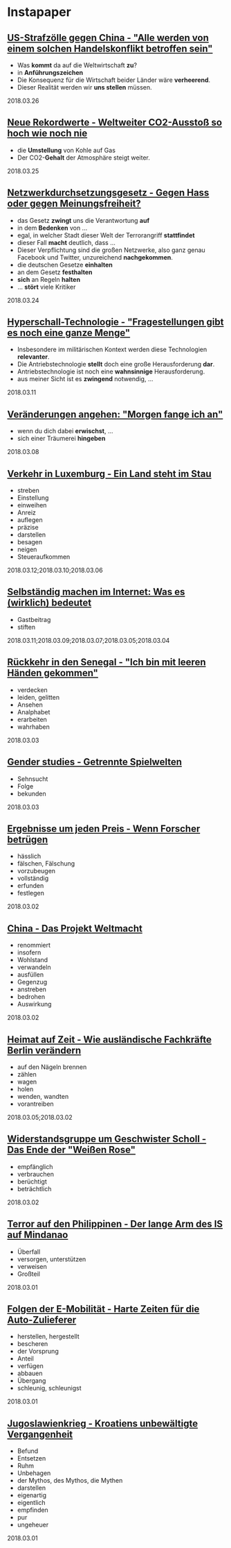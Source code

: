# Instapaper

## [US-Strafzölle gegen China - "Alle werden von einem solchen Handelskonflikt betroffen sein"](https://www.instapaper.com/read/1033814560)

* Was **kommt** da auf die Weltwirtschaft **zu**?
* in **Anführungszeichen**
* Die Konsequenz für die Wirtschaft beider Länder wäre **verheerend**.
* Dieser Realität werden wir **uns stellen** müssen.

2018.03.26

## [Neue Rekordwerte - Weltweiter CO2-Ausstoß so hoch wie noch nie](https://www.instapaper.com/read/1032906199)

* die **Umstellung** von Kohle auf Gas
* Der CO2-**Gehalt** der Atmosphäre steigt weiter.

2018.03.25

## [Netzwerkdurchsetzungsgesetz - Gegen Hass oder gegen Meinungsfreiheit?](https://www.instapaper.com/read/1025392252)

* das Gesetz **zwingt** uns die Verantwortung **auf**
* in dem **Bedenken** von ...
* egal, in welcher Stadt dieser Welt der Terrorangriff **stattfindet**
* dieser Fall **macht** deutlich, dass ...
* Dieser Verpflichtung sind die großen Netzwerke, also ganz genau Facebook und Twitter, unzureichend **nachgekommen**.
* die deutschen Gesetze **einhalten**
* an dem Gesetz **festhalten**
* **sich** an Regeln **halten**
* ... **stört** viele Kritiker

2018.03.24

## [Hyperschall-Technologie - "Fragestellungen gibt es noch eine ganze Menge"](https://www.instapaper.com/read/1025382400)

* Insbesondere im militärischen Kontext werden diese Technologien **relevanter**.
* Die Antriebstechnologie **stellt** doch eine große Herausforderung **dar**.
* Antriebstechnologie ist noch eine **wahnsinnige** Herausforderung.
* aus meiner Sicht ist es **zwingend** notwendig, ...

2018.03.11

## [Veränderungen angehen: "Morgen fange ich an"](https://www.instapaper.com/read/1025445431)

* wenn du dich dabei **erwischst**, ...
* sich einer Träumerei **hingeben**

2018.03.08

## [Verkehr in Luxemburg - Ein Land steht im Stau](https://www.instapaper.com/read/1020906749)

* streben
* Einstellung
* einweihen
* Anreiz
* auflegen
* präzise
* darstellen
* besagen
* neigen
* Steueraufkommen

2018.03.12;2018.03.10;2018.03.06

## [Selbständig machen im Internet: Was es (wirklich) bedeutet](https://www.instapaper.com/read/1022561378)

* Gastbeitrag
* stiften

2018.03.11;2018.03.09;2018.03.07;2018.03.05;2018.03.04

## [Rückkehr in den Senegal - "Ich bin mit leeren Händen gekommen"](https://www.instapaper.com/read/1019605393)

* verdecken
* leiden, gelitten
* Ansehen
* Analphabet
* erarbeiten
* wahrhaben

2018.03.03

## [Gender studies - Getrennte Spielwelten](https://www.instapaper.com/read/1013151057)

* Sehnsucht
* Folge
* bekunden

2018.03.03

## [Ergebnisse um jeden Preis - Wenn Forscher betrügen](https://www.instapaper.com/read/1019596803)

* hässlich
* fälschen, Fälschung
* vorzubeugen
* vollständig
* erfunden
* festlegen

2018.03.02

## [China - Das Projekt Weltmacht](https://www.instapaper.com/read/1010408973)

* renommiert
* insofern
* Wohlstand
* verwandeln
* ausfüllen
* Gegenzug
* anstreben
* bedrohen
* Auswirkung

2018.03.02

## [Heimat auf Zeit - Wie ausländische Fachkräfte Berlin verändern](https://www.instapaper.com/read/1014556762)

* auf den Nägeln brennen
* zählen
* wagen
* holen
* wenden, wandten
* vorantreiben

2018.03.05;2018.03.02

## [Widerstandsgruppe um Geschwister Scholl - Das Ende der "Weißen Rose"](https://www.instapaper.com/read/1019605405)

* empfänglich
* verbrauchen
* berüchtigt
* beträchtlich

2018.03.02

## [Terror auf den Philippinen - Der lange Arm des IS auf Mindanao](https://www.instapaper.com/read/1019270850)

* Überfall
* versorgen, unterstützen
* verweisen
* Großteil

2018.03.01

## [Folgen der E-Mobilität - Harte Zeiten für die Auto-Zulieferer](https://www.instapaper.com/read/1010409134)

* herstellen, hergestellt
* bescheren
* der Vorsprung
* Anteil
* verfügen
* abbauen
* Übergang
* schleunig, schleunigst

2018.03.01

## [Jugoslawienkrieg - Kroatiens unbewältigte Vergangenheit](https://www.instapaper.com/read/1020440863)

* Befund
* Entsetzen
* Ruhm
* Unbehagen
* der Mythos, des Mythos, die Mythen
* darstellen
* eigenartig
* eigentlich
* empfinden
* pur
* ungeheuer

2018.03.01
